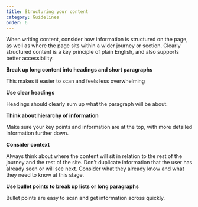 ```yaml
---
title: Structuring your content
category: Guidelines
order: 6
---
```


When writing content, consider how information is structured on the page, as well as where the page sits within a wider journey or section. Clearly structured content is a key principle of plain English, and also supports better accessibility. 

**Break up long content into headings and short paragraphs**

This makes it easier to scan and feels less overwhelming

**Use clear headings**

Headings should clearly sum up what the paragraph will be about. 

**Think about hierarchy of information**

Make sure your key points and information are at the top, with more detailed information further down. 

**Consider context**

Always think about where the content will sit in relation to the rest of the journey and the rest of the site. Don’t duplicate information that the user has already seen or will see next. Consider what they already know and what they need to know at this stage. 

**Use bullet points to break up lists or long paragraphs**

Bullet points are easy to scan and get information across quickly.  
